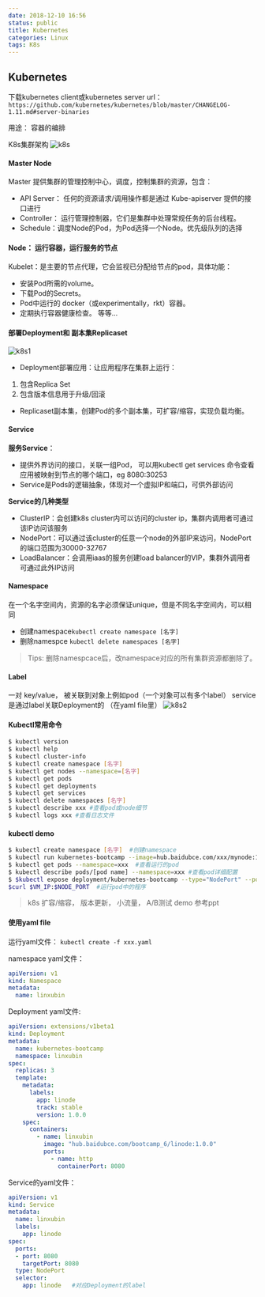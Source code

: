 ```yaml
---
date: 2018-12-10 16:56
status: public
title: Kubernetes
categories: Linux
tags: K8s
---
```


## Kubernetes

下载kubernetes client或kubernetes server
url：` https://github.com/kubernetes/kubernetes/blob/master/CHANGELOG-1.11.md#server-binaries `


用途： 容器的编排

K8s集群架构
![k8s](http://wx4.sinaimg.cn/large/007fPWmPly1fy41o16pa1j30jm0br0t9.jpg)


#### Master Node
Master 提供集群的管理控制中心，调度，控制集群的资源，包含：
- API Server： 任何的资源请求/调用操作都是通过 Kube-apiserver 提供的接口进行
- Controller： 运行管理控制器，它们是集群中处理常规任务的后台线程。
- Schedule：调度Node的Pod，为Pod选择一个Node。优先级队列的选择

#### Node： 运行容器，运行服务的节点
Kubelet：是主要的节点代理，它会监视已分配给节点的pod，具体功能：
- 安装Pod所需的volume。
- 下载Pod的Secrets。
- Pod中运行的 docker（或experimentally，rkt）容器。
- 定期执行容器健康检查。
等等...


#### 部署Deployment和 副本集Replicaset

![k8s1](http://wx4.sinaimg.cn/large/007fPWmPly1fy41o1fdfhj30bc0ai3ys.jpg)

- Deployment部署应用：让应用程序在集群上运行：

1. 包含Replica Set
2. 包含版本信息用于升级/回滚

- Replicaset副本集，创建Pod的多个副本集，可扩容/缩容，实现负载均衡。


#### Service
**服务Service**：
- 提供外界访问的接口，关联一组Pod， 可以用kubectl get services 命令查看应用被映射到节点的哪个端口，eg 8080:30253
- Service是Pods的逻辑抽象，体现对一个虚拟IP和端口，可供外部访问

**Service的几种类型**
- ClusterIP：会创建k8s cluster内可以访问的cluster ip，集群内调用者可通过该IP访问该服务
- NodePort：可以通过该cluster的任意一个node的外部IP来访问，NodePort的端口范围为30000-32767
- LoadBalancer：会调用iaas的服务创建load balancer的VIP，集群外调用者可通过此外IP访问


#### Namespace
在一个名字空间内，资源的名字必须保证unique，但是不同名字空间内，可以相同
- 创建namespace`kubectl create namespace [名字] `
- 删除namespce `kubectl delete namespaces [名字]` 

> Tips: 删除namespcace后，改namespace对应的所有集群资源都删除了。

#### Label 
一对 key/value， 被关联到对象上例如pod（一个对象可以有多个label）
service 是通过label关联Deployment的 （在yaml file里）
![k8s2](http://wx4.sinaimg.cn/large/007fPWmPly1fy41o1rh1pj30nk0bkdiw.jpg) 


#### Kubectl常用命令
```sh
$ kubectl version
$ kubectl help
$ kubectl cluster-info
$ kubectl create namespace [名字]
$ kubectl get nodes --namespace=[名字]
$ kubectl get pods
$ kubectl get deployments
$ kubectl get services
$ kubectl delete namespaces [名字]
$ kubectl describe xxx #查看pod或node细节
$ kubectl logs xxx #查看日志文件
```

#### kubectl demo
```sh
$ kubectl create namespace [名字]  #创建namespace
$ kubectl run kubernetes-bootcamp --image=hub.baidubce.com/xxx/mynode:1.0.0 --port=8080 --namespace=[名字]  #配置pod并运行
$ kubectl get pods --namespace=xxx  #查看运行的pod
$ kubectl describe pods/[pod name] --namespace=xxx #查看pod详细配置
$ $kubectl expose deployment/kubernetes-bootcamp --type="NodePort" --port 8080 --namespace=[名字]  #service的配置
$curl $VM_IP:$NODE_PORT  #运行pod中的程序
```

> k8s 扩容/缩容， 版本更新， 小流量， A/B测试 demo 参考ppt

#### 使用yaml file
运行yaml文件： `kubectl create -f xxx.yaml`

namespace yaml文件：
```yaml
apiVersion: v1
kind: Namespace
metadata:
  name: linxubin
```

Deployment yaml文件:
```yaml
apiVersion: extensions/v1beta1
kind: Deployment
metadata:
  name: kubernetes-bootcamp
  namespace: linxubin
spec:
  replicas: 3
  template:
    metadata:
      labels:
        app: linode
        track: stable
        version: 1.0.0
    spec:
      containers:
        - name: linxubin
          image: "hub.baidubce.com/bootcamp_6/linode:1.0.0"
          ports:
            - name: http
              containerPort: 8080
```

Service的yaml文件：
```yaml
apiVersion: v1
kind: Service
metadata:
  name: linxubin
  labels:
    app: linode
spec:
  ports:
  - port: 8080
    targetPort: 8080
  type: NodePort
  selector:
    app: linode   #对应Deployment的label
```



